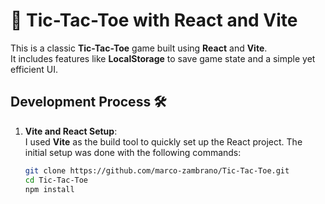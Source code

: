 # 🎯 Tic-Tac-Toe with React and Vite

This is a classic **Tic-Tac-Toe** game built using **React** and **Vite**.  
It includes features like **LocalStorage** to save game state and a simple yet efficient UI.

## Development Process 🛠️

1. **Vite and React Setup**:  
   I used **Vite** as the build tool to quickly set up the React project. The initial setup was done with the following commands:

   ```bash
   git clone https://github.com/marco-zambrano/Tic-Tac-Toe.git
   cd Tic-Tac-Toe
   npm install
